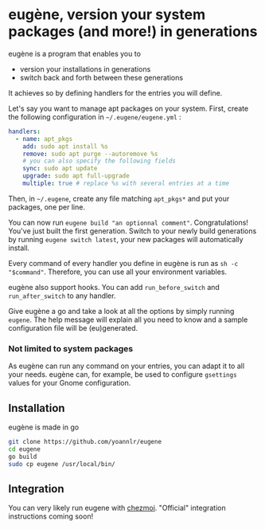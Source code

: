 # eugène, version your system packages (and more!) in generations

eugène is a program that enables you to

- version your installations in generations
- switch back and forth between these generations

It achieves so by defining handlers for the entries you will define.

Let's say you want to manage apt packages on your system.
First, create the following configuration in `~/.eugene/eugene.yml` :

```yml
handlers:
  - name: apt_pkgs
    add: sudo apt install %s
    remove: sudo apt purge --autoremove %s
    # you can also specify the following fields
    sync: sudo apt update
    upgrade: sudo apt full-upgrade
    multiple: true # replace %s with several entries at a time
```

Then, in `~/.eugene`, create any file matching `apt_pkgs*` and put your packages, one per line.

You can now run `eugene build "an optionnal comment"`. Congratulations! You've just built the first generation.
Switch to your newly build generations by running `eugene switch latest`, your new packages will automatically install.

Every command of every handler you define in eugène is run as `sh -c "$command"`.
Therefore, you can use all your environment variables.

eugène also support hooks.
You can add `run_before_switch` and `run_after_switch` to any handler.

Give eugène a go and take a look at all the options by simply running `eugene`.
The help message will explain all you need to know and a sample configuration file will be (eu)generated.

### Not limited to system packages

As eugène can run any command on your entries, you can adapt it to all your needs.
eugène can, for example, be used to configure `gsettings` values for your Gnome configuration.

## Installation

eugène is made in go

```sh
git clone https://github.com/yoannlr/eugene
cd eugene
go build
sudo cp eugene /usr/local/bin/
```

## Integration

You can very likely run eugene with [chezmoi](https://chezmoi.io). "Official" integration instructions coming soon!
